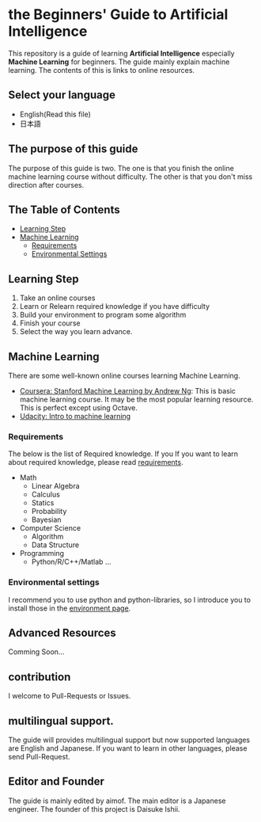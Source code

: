 # the Beginners' Guide to Artificial Intelligence

This repository is a guide of learning __Artificial Intelligence__ especially __Machine Learning__ for beginners. The guide mainly explain machine learning.  The contents of this is links to online resources.

## Select your language

* English(Read this file)
* 日本語

## The purpose of this guide

The purpose of this guide is two. The one is that you finish the online machine learning course without difficulty. The other is that you don't miss direction after courses.

## The Table of Contents

* [Learning Step](#learning-step)
* [Machine Learning](#machine-learning)
  * [Requirements](#requirements)
  * [Environmental Settings](#environmental-settings)

## Learning Step

1. Take an online courses
2. Learn or Relearn required knowledge if you have difficulty
3. Build your environment to program some algorithm
4. Finish your course
5. Select the way you learn advance.

## Machine Learning

There are some well-known online courses learning Machine Learning.

* [Coursera: Stanford Machine Learning by Andrew Ng](https://www.coursera.org/learn/machine-learning): This is basic machine learning course. It may be the most popular learning resource. This is perfect except using Octave.
* [Udacity: Intro to machine learning](https://www.udacity.com/course/intro-to-machine-learning--ud120)

### Requirements

The below is the list of Required knowledge. If you  If you want to learn about required knowledge, please read [requirements](./English/requirements.md).

* Math
  * Linear Algebra
  * Calculus
  * Statics
  * Probability
  * Bayesian
* Computer Science
  * Algorithm
  * Data Structure
* Programming
  * Python/R/C++/Matlab ...

### Environmental settings

I recommend you to use python and python-libraries, so I introduce you to install those in the [environment page](./English/environment.md).

## Advanced Resources

Comming Soon...

## contribution

I welcome to Pull-Requests or Issues.

## multilingual support.

The guide will provides multilingual support but now supported languages are English and Japanese.  If you want to learn in other languages, please send Pull-Request.

## Editor and Founder

The guide is mainly edited by aimof. The main editor is a Japanese engineer. The founder of this project is Daisuke Ishii.
